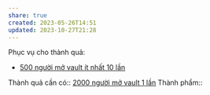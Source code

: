```yaml
---
share: true
created: 2023-05-26T14:51
updated: 2023-10-27T21:28
---
```


Phục vụ cho thành quả:
- [500 người mở vault ít nhất 10 lần](./500%20ng%C6%B0%E1%BB%9Di%20m%E1%BB%9F%20vault%20%C3%ADt%20nh%E1%BA%A5t%2010%20l%E1%BA%A7n.md)

Thành quả cần có:: [2000 người mở vault 1 lần](./2000%20ng%C6%B0%E1%BB%9Di%20m%E1%BB%9F%20vault%201%20l%E1%BA%A7n.md)
Thành phẩm::
